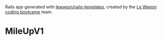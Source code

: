 Rails app generated with [lewagon/rails-templates](https://github.com/lewagon/rails-templates), created by the [Le Wagon coding bootcamp](https://www.lewagon.com) team.
# MileUpV1
